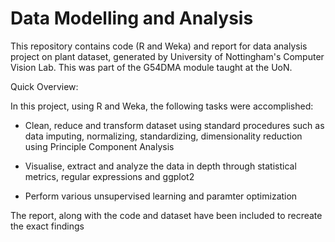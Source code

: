 # Data Modelling and Analysis

This repository contains code (R and Weka) and report for data analysis project on plant dataset, generated by University of Nottingham's Computer Vision Lab. This was part of the G54DMA module taught at the UoN. 

Quick Overview:

In this project, using R and Weka, the following tasks were accomplished:

- Clean, reduce and transform dataset using standard procedures such as data imputing, normalizing, standardizing, dimensionality reduction using Principle Component Analysis

- Visualise, extract and analyze the data in depth through statistical metrics, regular expressions and ggplot2 

- Perform various unsupervised learning and paramter optimization

The report, along with the code and dataset have been included to recreate the exact findings
